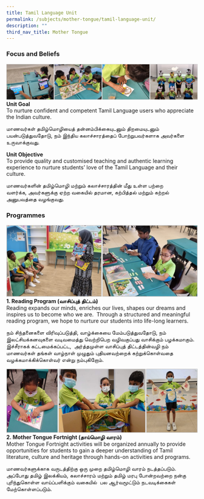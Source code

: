 ```yaml
---
title: Tamil Language Unit
permalink: /subjects/mother-tongue/tamil-language-unit/
description: ""
third_nav_title: Mother Tongue
---
```

### Focus and Beliefs

![intro](/images/mt-tl-1.png)
**Unit Goal** <br>
To nurture confident and competent Tamil Language users who appreciate the Indian culture.

மாணவர்கள் தமிழ்மொழியைத் தன்னம்பிக்கையுடனும் திறமையுடனும் பயன்படுத்துவதோடு,&nbsp;நம் இந்திய கலாச்சாரத்தைப் போற்றுபவர்களாக அவர்களை உருவாக்குவது.

**Unit Objective** <br>
To provide quality and customised teaching and authentic learning experience to nurture students’ love of the Tamil Language and their culture.

மாணவர்களின் தமிழ்மொழி மற்றும் கலாச்சாரத்தின் மீது உள்ள பற்றை வளர்க்க,&nbsp;அவர்களுக்கு ஏற்ற வகையில் தரமான,&nbsp;கற்பித்தல் மற்றும் கற்றல் அனுபவத்தை வழங்குவது.&nbsp;&nbsp;

### Programmes

![reading programme](/images/mt-tl-2.png)
**1\. Reading Program (வாசிப்புத் திட்டம்)** <br>
Reading expands our minds, enriches our lives, shapes our dreams&nbsp;and inspires us to become who we are.&nbsp; Through a structured and meaningful reading program, we hope to nurture our students into life-long learners.

நம் சிந்தனைகளை விரிவுப்படுத்தி,&nbsp;வாழ்க்கையை மேம்படுத்துவதோடு,&nbsp;நம் இலட்சியக்கனவுகளை வடிவமைத்து வெற்றிபெற வழிவகுப்பது வாசிக்கும் பழக்கமாகும். இச்சீராகக் கட்டமைக்கப்பட்ட,&nbsp; அர்த்தமுள்ள வாசிப்புத் திட்டத்தின்வழி நம் மாணவர்கள் தங்கள் வாழ்நாள் முழுதும் புதியனவற்றைக் கற்றுக்கொள்வதை வழக்கமாக்கிக்கொள்வர் என்று நம்புகிறோம். &nbsp;&nbsp;&nbsp;

![MT fortnight](/images/mt-tl-3.png)
**2\. Mother Tongue Fortnight (தாய்மொழி&nbsp;வாரம்)** <br>
Mother Tongue Fortnight activities will be organized annually to provide opportunities for students to gain a deeper understanding of Tamil literature, culture and heritage through hands-on activities and programs.

மாணவர்களுக்காக வருடத்திற்கு ஒரு முறை தமிழ்மொழி வாரம் நடத்தப்படும். அப்போது தமிழ் இலக்கியம்,&nbsp;கலாச்சாரம் மற்றும் தமிழ் மரபு போன்றவற்றை நன்கு புரிந்துகொள்ள வாய்ப்பளிக்கும் வகையில்&nbsp; பல ஆர்வமூட்டும் நடவடிக்கைகள் மேற்கொள்ளப்படும்.